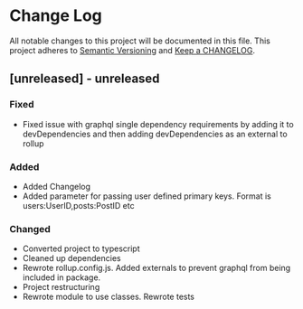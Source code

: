 # Change Log

All notable changes to this project will be documented in this file. This project adheres to [Semantic Versioning](http://semver.org/) and [Keep a CHANGELOG](http://keepachangelog.com/).

## [unreleased] - unreleased

### Fixed

- Fixed issue with graphql single dependency requirements by adding it to devDependencies and then adding devDependencies as an external to rollup

### Added

- Added Changelog
- Added parameter for passing user defined primary keys. Format is users:UserID,posts:PostID etc

### Changed

- Converted project to typescript
- Cleaned up dependencies
- Rewrote rollup.config.js. Added externals to prevent graphql from being included in package.
- Project restructuring
- Rewrote module to use classes. Rewrote tests

